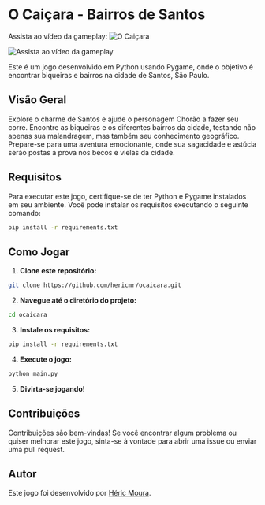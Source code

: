 # O Caiçara - Bairros de Santos
Assista ao vídeo da gameplay:
![O Caiçara](https://github.com/hericmr/ocaicara/blob/main/screenplay.png?raw=true)

![Assista ao vídeo da gameplay](https://www.youtube.com/watch?v=iNLuEgj2kLI)


Este é um jogo desenvolvido em Python usando Pygame, onde o objetivo é encontrar biqueiras e bairros na cidade de Santos, São Paulo.

## Visão Geral

Explore o charme de Santos e ajude o personagem Chorão a fazer seu corre. Encontre as biqueiras e os diferentes bairros da cidade, testando não apenas sua malandragem, mas também seu conhecimento geográfico. Prepare-se para uma aventura emocionante, onde sua sagacidade e astúcia serão postas à prova nos becos e vielas da cidade.


## Requisitos

Para executar este jogo, certifique-se de ter Python e Pygame instalados em seu ambiente. Você pode instalar os requisitos executando o seguinte comando:

```bash
pip install -r requirements.txt
```

## Como Jogar

1. **Clone este repositório:**

```bash
git clone https://github.com/hericmr/ocaicara.git
```

2. **Navegue até o diretório do projeto:**

```bash
cd ocaicara
```

3. **Instale os requisitos:**

```bash
pip install -r requirements.txt
```

4. **Execute o jogo:**

```bash
python main.py
```

5. **Divirta-se jogando!**

## Contribuições

Contribuições são bem-vindas! 
Se você encontrar algum problema ou quiser melhorar este jogo, sinta-se à vontade para abrir uma issue ou enviar uma pull request.

## Autor

Este jogo foi desenvolvido por [Héric Moura](https://github.com/hericmr).

